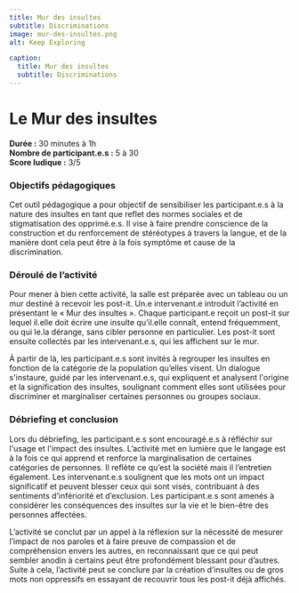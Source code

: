 ```yaml
---
title: Mur des insultes
subtitle: Discriminations
image: mur-des-insultes.png
alt: Keep Exploring

caption:
  title: Mur des insultes
  subtitle: Discriminations
---
```

# Le Mur des insultes 
**Durée :** 30 minutes à 1h  
**Nombre de participant.e.s :** 5 à 30  
**Score ludique :** 3/5

### Objectifs pédagogiques

Cet outil pédagogique a pour objectif de sensibiliser les participant.e.s à la nature des insultes en tant que reflet des normes sociales et de stigmatisation des opprimé.e.s. Il vise à faire prendre conscience de la construction et du renforcement de stéréotypes à travers la langue, et de la manière dont cela peut être à la fois symptôme et cause de la discrimination.

### Déroulé de l’activité

Pour mener à bien cette activité, la salle est préparée avec un tableau ou un mur destiné à recevoir les post-it. Un.e intervenant.e introduit l’activité en présentant le « Mur des insultes ». Chaque participant.e reçoit un post-it sur lequel il.elle doit écrire une insulte qu’il.elle connaît, entend fréquemment, ou qui le.la dérange, sans cibler personne en particulier. Les post-it sont ensuite collectés par les intervenant.e.s, qui les affichent sur le mur.

À partir de là, les participant.e.s sont invités à regrouper les insultes en fonction de la catégorie de la population qu’elles visent. Un dialogue s'instaure, guidé par les intervenant.e.s, qui expliquent et analysent l'origine et la signification des insultes, soulignant comment elles sont utilisées pour discriminer et marginaliser certaines personnes ou groupes sociaux.

### Débriefing et conclusion

Lors du débriefing, les participant.e.s sont encouragé.e.s à réfléchir sur l'usage et l'impact des insultes. L’activité met en lumière que le langage est à la fois ce qui apprend et renforce la marginalisation de certaines catégories de personnes. Il reflète ce qu’est la société mais il l’entretien également. Les intervenant.e.s soulignent que les mots ont un impact significatif et peuvent blesser ceux qui sont visés, contribuant à des sentiments d’infériorité et d’exclusion. Les participant.e.s sont amenés à considérer les conséquences des insultes sur la vie et le bien-être des personnes affectées.

L’activité se conclut par un appel à la réflexion sur la nécessité de mesurer l’impact de nos paroles et à faire preuve de compassion et de compréhension envers les autres, en reconnaissant que ce qui peut sembler anodin à certains peut être profondément blessant pour d’autres. Suite à cela, l’activité peut se conclure par la création d’insultes ou de gros mots non oppressifs en essayant de recouvrir tous les post-it déjà affichés.
